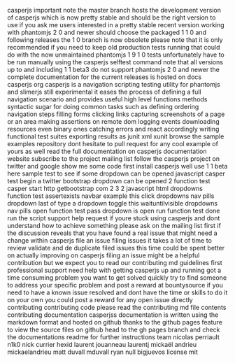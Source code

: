 casperjs important note the master branch hosts the development version of casperjs which is now pretty stable and should be the right version to use if you ask me users interested in a pretty stable recent version working with phantomjs 2 0 and newer should choose the packaged 1 1 0 and following releases the 1 0 branch is now obsolete please note that it is only recommended if you need to keep old production tests running that could do with the now unmaintained phantomjs 1 9 1 0 tests unfortunately have to be run manually using the casperjs selftest command note that all versions up to and including 1 1 beta3 do not support phantomjs 2 0 and newer the complete documentation for the current releases is hosted on docs casperjs org casperjs is a navigation scripting testing utility for phantomjs and slimerjs still experimental it eases the process of defining a full navigation scenario and provides useful high level functions methods syntactic sugar for doing common tasks such as defining ordering navigation steps filling forms clicking links capturing screenshots of a page or an area making assertions on remote dom logging events downloading resources even binary ones catching errors and react accordingly writing functional test suites exporting results as junit xml xunit browse the sample examples repository dont hesitate to pull request for any cool example of yours as well read the full documentation on casperjs documentation website subscribe to the project mailing list follow the casperjs project on twitter and google show me some code first install casperjs well use 1 1 beta here sample test to see if some dropdown can be opened javascript casper test begin a twitter bootstrap dropdown can be opened 2 function test casper start http getbootstrap com 2 3 2 javascript html dropdowns function test assertexists navbar example this click dropdowns nav pills dropdown last of type a dropdown toggle this waituntilvisible dropdowns nav pills open function test pass dropdown is open run function test done run the script support help request if youre stuck using casperjs and dont understand how to achieve something please ask on the mailing list first if the discussion reveals that you have found a real issue that might need a change within casperjs file an issue filing issues it takes a lot of time to review validate and de duplicate filed issues this time could be spent better on actually improving on casperjs filing an issue might be a helpful contribution but we expect you to read our contributing md guidelines first professional support need help with getting casperjs up and running got a time consuming problem you want to get solved quickly try to find someone to address your specific problem and post a reward at bountysource if you need to have a known issue resolved and dont have the time or skills to do it on your own you could post a reward for any open issue directly contributing contributing code please read the contributing md file contents contributing documentation casperjss documentation is written using the markdown format and hosted on github thanks to the github pages feature to view the source files on github head to the gh pages branch and check the documentations readme for further instructions team nicolas perriault n1k0 nick currier hexid laurent jouanneau laurentj mickaël andrieu mickaelandrieu matt duvall mduvall ryan null bigjuevos license mit